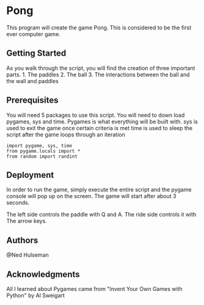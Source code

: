 # Pong

This program will create the game Pong. This is considered to be the first ever computer game. 

## Getting Started

As you walk through the script, you will find the creation of three important parts.
    1. The paddles
    2. The ball
    3. The interactions between the ball and the wall and paddles

## Prerequisites

You will need 5 packages to use this script. You will need to down load pygames, sys and time.
Pygames is what everything will be built with.
sys is used to exit the game once certain criteria is met
time is used to sleep the script after the game loops through an iteration
```
import pygame, sys, time
from pygame.locals import *
from random import randint
```

## Deployment

In order to run the game, simply execute the entire script and the pygame console will pop up on the screen. The game will start after about 3 seconds.

The left side controls the paddle with Q and A. The ride side controls it with The arrow keys.


## Authors

@Ned Hulseman 



## Acknowledgments

All I learned about Pygames came from 
"Invent Your Own Games with Python"
by Al Sweigart
